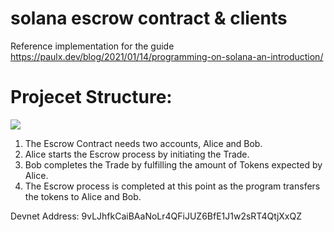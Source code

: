 # solana escrow contract & clients

Reference implementation for the guide https://paulx.dev/blog/2021/01/14/programming-on-solana-an-introduction/

# Projecet Structure:
![](https://i.imgur.com/mLbjWlU.gif)

1. The Escrow Contract needs two accounts, Alice and Bob.
2. Alice starts the Escrow process by initiating the Trade.
3. Bob completes the Trade by fulfilling the amount of Tokens expected by Alice.
4. The Escrow process is completed at this point as the program transfers the tokens to Alice and Bob.

Devnet Address: 9vLJhfkCaiBAaNoLr4QFiJUZ6BfE1J1w2sRT4QtjXxQZ